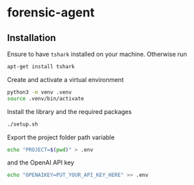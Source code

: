 # forensic-agent


## Installation
Ensure to have `tshark` installed on your machine. Otherwise run
```bash
apt-get install tshark
```
Create and activate a virtual environment
```bash
python3 -m venv .venv
source .venv/bin/activate
```
Install the library and the required packages
```bash
./setup.sh
```
Export the project folder path variable
```bash
echo "PROJECT=$(pwd)" > .env
```
and the OpenAI API key
```bash
echo "OPENAIKEY=PUT_YOUR_API_KEY_HERE" >> .env
```